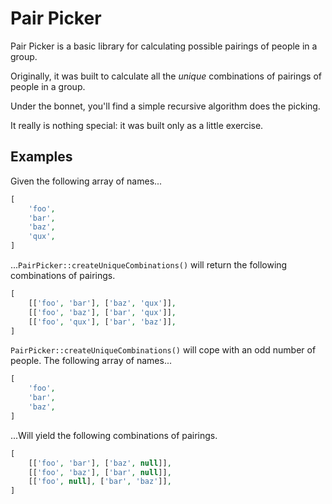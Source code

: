 # Pair Picker

Pair Picker is a basic library for calculating possible pairings of people in a group.  

Originally, it was built to calculate all the *unique* combinations of pairings of people in a group.

Under the bonnet, you'll find a simple recursive algorithm does the picking.  

It really is nothing special: it was built only as a little exercise.

## Examples

Given the following array of names...

```php
[
    'foo', 
    'bar', 
    'baz',
    'qux',
]
```

...`PairPicker::createUniqueCombinations()` will return the following combinations of pairings.

```php
[
    [['foo', 'bar'], ['baz', 'qux']],
    [['foo', 'baz'], ['bar', 'qux']],
    [['foo', 'qux'], ['bar', 'baz']],
]
```

`PairPicker::createUniqueCombinations()` will cope with an odd number of people.  The following array of names...

```php
[
    'foo', 
    'bar', 
    'baz',
]
```

...Will yield the following combinations of pairings.

```php
[
    [['foo', 'bar'], ['baz', null]],
    [['foo', 'baz'], ['bar', null]],
    [['foo', null], ['bar', 'baz']],
]
```